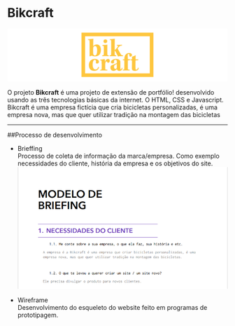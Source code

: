 # Bikcraft
![Brieffing](Planejamento/readmeImgs/Untitled.png)


O projeto **Bikcraft** é uma projeto de extensão de portfólio! desenvolvido usando as três tecnologias básicas da internet. O HTML, CSS e Javascript. Bikcraft é uma empresa fictícia que cria bicicletas personalizadas, é uma empresa nova, mas que quer utilizar tradição na montagem das bicicletas
***
##Processo de desenvolvimento

- Brieffing  
Processo de coleta de informação da marca/empresa. Como exemplo necessidades do cliente, história da empresa e os objetivos do site.  
![Brieffing](Planejamento/readmeImgs/brieffingimage.png)

- Wireframe  
  Desenvolvimento do esqueleto do website feito em programas de prototipagem.

   